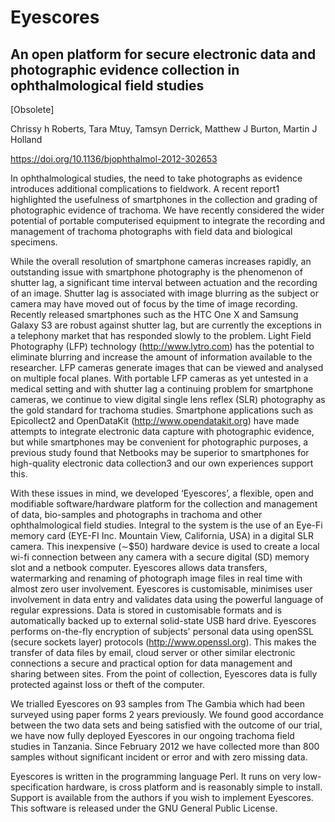 # Eyescores
## An open platform for secure electronic data and photographic evidence collection in ophthalmological field studies
[Obsolete]

Chrissy h Roberts, Tara Mtuy, Tamsyn Derrick, Matthew J Burton, Martin J Holland

https://doi.org/10.1136/bjophthalmol-2012-302653

In ophthalmological studies, the need to take photographs as evidence introduces additional complications to fieldwork. A recent report1 highlighted the usefulness of smartphones in the collection and grading of photographic evidence of trachoma. We have recently considered the wider potential of portable computerised equipment to integrate the recording and management of trachoma photographs with field data and biological specimens.

While the overall resolution of smartphone cameras increases rapidly, an outstanding issue with smartphone photography is the phenomenon of shutter lag, a significant time interval between actuation and the recording of an image. Shutter lag is associated with image blurring as the subject or camera may have moved out of focus by the time of image recording. Recently released smartphones such as the HTC One X and Samsung Galaxy S3 are robust against shutter lag, but are currently the exceptions in a telephony market that has responded slowly to the problem. Light Field Photography (LFP) technology (http://www.lytro.com) has the potential to eliminate blurring and increase the amount of information available to the researcher. LFP cameras generate images that can be viewed and analysed on multiple focal planes. With portable LFP cameras as yet untested in a medical setting and with shutter lag a continuing problem for smartphone cameras, we continue to view digital single lens reflex (SLR) photography as the gold standard for trachoma studies. Smartphone applications such as Epicollect2 and OpenDataKit (http://www.opendatakit.org) have made attempts to integrate electronic data capture with photographic evidence, but while smartphones may be convenient for photographic purposes, a previous study found that Netbooks may be superior to smartphones for high-quality electronic data collection3 and our own experiences support this.

With these issues in mind, we developed ‘Eyescores’, a flexible, open and modifiable software/hardware platform for the collection and management of data, bio-samples and photographs in trachoma and other ophthalmological field studies. Integral to the system is the use of an Eye-Fi memory card (EYE-FI Inc. Mountain View, California, USA) in a digital SLR camera. This inexpensive (∼$50) hardware device is used to create a local wi-fi connection between any camera with a secure digital (SD) memory slot and a netbook computer. Eyescores allows data transfers, watermarking and renaming of photograph image files in real time with almost zero user involvement. Eyescores is customisable, minimises user involvement in data entry and validates data using the powerful language of regular expressions. Data is stored in customisable formats and is automatically backed up to external solid-state USB hard drive. Eyescores performs on-the-fly encryption of subjects' personal data using openSSL (secure sockets layer) protocols (http://www.openssl.org). This makes the transfer of data files by email, cloud server or other similar electronic connections a secure and practical option for data management and sharing between sites. From the point of collection, Eyescores data is fully protected against loss or theft of the computer.

We trialled Eyescores on 93 samples from The Gambia which had been surveyed using paper forms 2 years previously. We found good accordance between the two data sets and being satisfied with the outcome of our trial, we have now fully deployed Eyescores in our ongoing trachoma field studies in Tanzania. Since February 2012 we have collected more than 800 samples without significant incident or error and with zero missing data.

Eyescores is written in the programming language Perl. It runs on very low-specification hardware, is cross platform and is reasonably simple to install. Support is available from the authors if you wish to implement Eyescores. This software is released under the GNU General Public License. 
